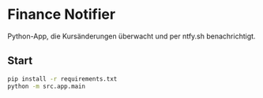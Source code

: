 # Finance Notifier

Python-App, die Kursänderungen überwacht und per ntfy.sh benachrichtigt.

## Start
```bash
pip install -r requirements.txt
python -m src.app.main
